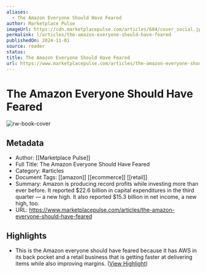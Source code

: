 ```yaml
---
aliases:
  - The Amazon Everyone Should Have Feared
author: Marketplace Pulse
imageUrl: https://cdn.marketplacepulse.com/articles/684/cover_social.jpg
permalink: l/articles/the-amazon-everyone-should-have-feared
publishedOn: 2024-11-01
source: reader
status: 
title: The Amazon Everyone Should Have Feared
url: https://www.marketplacepulse.com/articles/the-amazon-everyone-should-have-feared
---
```

# The Amazon Everyone Should Have Feared

![rw-book-cover](https://cdn.marketplacepulse.com/articles/684/cover_social.jpg)

## Metadata

- Author: [[Marketplace Pulse]]
- Full Title: The Amazon Everyone Should Have Feared
- Category: #articles
- Document Tags: [[amazon]] [[ecommerce]] [[retail]]
- Summary: Amazon is producing record profits while investing more than ever before. It reported $22.6 billion in capital expenditures in the third quarter — a new high. It also reported $15.3 billion in net income, a new high, too.
- URL: https://www.marketplacepulse.com/articles/the-amazon-everyone-should-have-feared

## Highlights

- This is the Amazon everyone should have feared because it has AWS in its back pocket and a retail business that is getting faster at delivering items while also improving margins. ([View Highlight](https://read.readwise.io/read/01jc5v3jj7j7hgrgy9c1jyh1v4))
